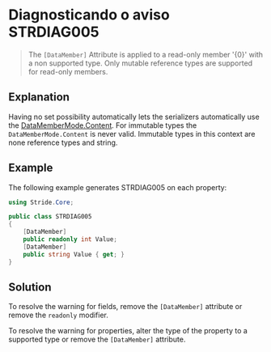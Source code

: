 # Diagnosticando o aviso STRDIAG005

> The `[DataMember]` Attribute is applied to a read-only member '{0}' with a non supported type. Only mutable reference types are supported for read-only members.

## Explanation

Having no set possibility automatically lets the serializers automatically use the [DataMemberMode.Content](xref:Stride.Core.DataMemberMode).
For immutable types the `DataMemberMode.Content` is never valid.
Immutable types in this context are none reference types and string.

## Example

The following example generates STRDIAG005 on each property:

```csharp
using Stride.Core;

public class STRDIAG005
{
    [DataMember]
    public readonly int Value;
    [DataMember]
    public string Value { get; }
}
```

## Solution

To resolve the warning for fields, remove the `[DataMember]` attribute or remove the `readonly` modifier.

To resolve the warning for properties, alter the type of the property to a supported type or remove the `[DataMember]` attribute.